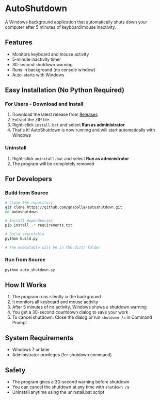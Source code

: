 # AutoShutdown

A Windows background application that automatically shuts down your computer after 5 minutes of keyboard/mouse inactivity.

## Features

- Monitors keyboard and mouse activity
- 5-minute inactivity timer
- 30-second shutdown warning
- Runs in background (no console window)
- Auto-starts with Windows

## Easy Installation (No Python Required)

### For Users - Download and Install

1. Download the latest release from [Releases](https://github.com/gnabolla/autoshutdown/releases)
2. Extract the ZIP file
3. Right-click `install.bat` and select **Run as administrator**
4. That's it! AutoShutdown is now running and will start automatically with Windows

### Uninstall

1. Right-click `uninstall.bat` and select **Run as administrator**
2. The program will be completely removed

## For Developers

### Build from Source

```bash
# Clone the repository
git clone https://github.com/gnabolla/autoshutdown.git
cd autoshutdown

# Install dependencies
pip install -r requirements.txt

# Build executable
python build.py

# The executable will be in the dist/ folder
```

### Run from Source

```bash
python auto_shutdown.py
```

## How It Works

1. The program runs silently in the background
2. It monitors all keyboard and mouse activity
3. After 5 minutes of no activity, Windows shows a shutdown warning
4. You get a 30-second countdown dialog to save your work
5. To cancel shutdown: Close the dialog or run `shutdown /a` in Command Prompt

## System Requirements

- Windows 7 or later
- Administrator privileges (for shutdown command)

## Safety

- The program gives a 30-second warning before shutdown
- You can cancel the shutdown at any time with `shutdown /a`
- Uninstall anytime using the uninstall.bat script